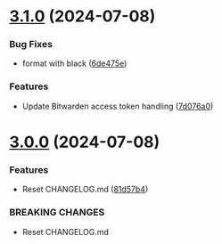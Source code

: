 # [3.1.0](https://github.com/arpanrec/vaultops/compare/3.0.0...3.1.0) (2024-07-08)


### Bug Fixes

* format with black ([6de475e](https://github.com/arpanrec/vaultops/commit/6de475e19abaa2bd96d62d3cf30d4d9eedfd6cde))


### Features

* Update Bitwarden access token handling ([7d076a0](https://github.com/arpanrec/vaultops/commit/7d076a0e2ed2798e6c8c53eee09a67a7fcc220b0))

# [3.0.0](https://github.com/arpanrec/vaultops/compare/2.1.0...3.0.0) (2024-07-08)


### Features

* Reset CHANGELOG.md ([81d57b4](https://github.com/arpanrec/vaultops/commit/81d57b4b92fd95b9352d169f63b11d8e35d8fc02))


### BREAKING CHANGES

* Reset CHANGELOG.md

